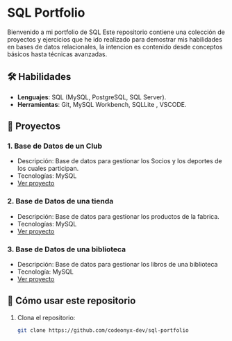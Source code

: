 # SQL Portfolio

Bienvenido a mi portfolio de SQL Este repositorio contiene una colección de proyectos y ejercicios que he ido realizado para demostrar mis habilidades en bases de datos relacionales, la intencion es contenido desde conceptos básicos hasta técnicas avanzadas.

## 🛠️ Habilidades
- **Lenguajes**: SQL (MySQL, PostgreSQL, SQL Server).
- **Herramientas**: Git, MySQL Workbench, SQLLite , VSCODE.

## 📂 Proyectos

### 1. **Base de Datos de un Club**
   - Descripción: Base de datos para gestionar los Socios y los deportes de los cuales participan.
   - Tecnologías: MySQL
   - [Ver proyecto](/practica1)

### 2. **Base de Datos de una tienda**
   - Descripción: Base de datos para gestionar los productos de la fabrica.
   - Tecnologías: MySQL
   - [Ver proyecto](/practica2)

### 3. **Base de Datos de una biblioteca**
   - Descripción: Base de datos para gestionar los libros de una biblioteca 
   - Tecnología: MySQL
   - [Ver proyecto](/practica3/)

## 🚀 Cómo usar este repositorio
1. Clona el repositorio:
   ```bash
   git clone https://github.com/codeonyx-dev/sql-portfolio
